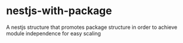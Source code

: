 # nestjs-with-package
A nestjs structure that promotes package structure in order to achieve module independence for easy scaling 
